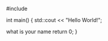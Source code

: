 #include <iostream>

int main() {
    std::cout << "Hello World!";

what is your name
    return 0;
}
